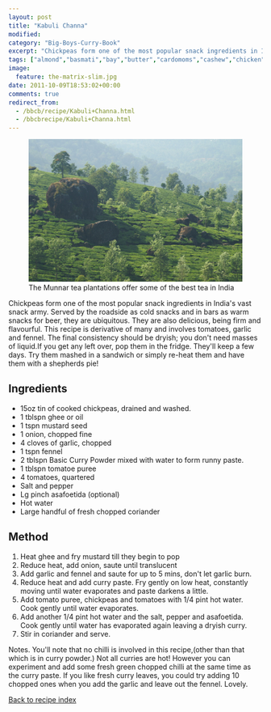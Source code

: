 ```yaml
---
layout: post
title: "Kabuli Channa"
modified:
category: "Big-Boys-Curry-Book"
excerpt: "Chickpeas form one of the most popular snack ingredients in India's vast snack army. Served"
tags: ["almond","basmati","bay","butter","cardomoms","cashew","chicken","cinnamon","cloves","cumin","ghee","lamb","mace","nuts","pepper","rice","saffron","turmeric"]
image:
  feature: the-matrix-slim.jpg
date: 2011-10-09T18:53:02+00:00
comments: true
redirect_from: 
  - /bbcb/recipe/Kabuli+Channa.html
  - /bbcbrecipe/Kabuli+Channa.html
---
```


<figure>
	<a href="/images/bbcb/pict2422.jpg" alt="Tea, Munnar, Kerala, India" title="Tea, Munnar, Kerala, India &#169; Ashley Kitson 12/09/2011"><img src="/images/bbcb/pict2422.jpg"/></a>
	<figcaption>The Munnar tea plantations offer some of the best tea in India</figcaption>
</figure>

Chickpeas form one of the most popular snack ingredients in India's vast snack army. Served by the roadside as cold snacks and in bars as warm snacks for beer, they are ubiquitous. They are also delicious, being firm and flavourful. This recipe is derivative of many and involves tomatoes, garlic and fennel. The final consistency should be dryish; you don't need masses of liquid.If you get any left over, pop them in the fridge. They'll keep a few days. Try them mashed in a sandwich or simply re-heat them and have them with a shepherds pie!
        
## Ingredients
        
<ul><li>15oz tin of cooked chickpeas, drained and washed.</li><li>1 tblspn ghee or oil</li><li>1 tspn mustard seed</li><li>1 onion, chopped fine</li><li>4 cloves of garlic, chopped</li><li>1 tspn fennel</li><li>2 tblspn Basic Curry Powder mixed with water to form runny paste.</li><li>1 tblspn tomatoe puree</li><li>4 tomatoes, quartered</li><li>Salt and pepper</li><li>Lg pinch asafoetida (optional)</li><li>Hot water</li><li>Large handful of fresh chopped coriander</li></ul>
        
## Method

<ol><li>Heat ghee and fry mustard till they begin to pop</li><li>Reduce heat, add onion, saute until translucent</li><li>Add garlic and fennel and saute for up to 5 mins, don't let garlic burn.</li><li>Reduce heat and add curry paste. Fry gently on low heat, constantly moving until water evaporates and paste darkens a little.</li><li>Add tomato puree, chickpeas and tomatoes with 1/4 pint hot water. Cook gently until water evaporates.</li><li>Add another 1/4 pint hot water and the salt, pepper and asafoetida. Cook gently until water has evaporated again leaving a dryish curry.</li><li>Stir in coriander and serve.</li></ol><p>Notes. You'll note that no chilli is involved in this recipe,(other than that which is in curry powder.) Not all curries are hot! However you can experiment and add some fresh green chopped chilli at the same time as the curry paste. If you like fresh curry leaves, you could try adding 10 chopped ones when you add the garlic and leave out the fennel. Lovely.</p>   

<a href="/bbcb">Back to recipe index</a>      